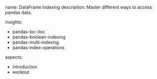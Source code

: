 name: DataFrame Indexing
description: Master different ways to access pandas data.

insights:
  - pandas-loc-iloc
  - pandas-boolean-indexing
  - pandas-multi-indexing
  - pandas-index-operations

aspects:
  - introduction
  - workout 